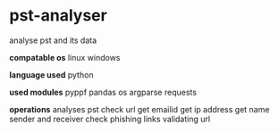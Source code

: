 # pst-analyser
analyse pst and its data

**compatable os**
  linux 
  windows

**language used**
  python

**used modules**
  pyppf
  pandas 
  os
  argparse
  requests 

**operations**
  analyses pst 
  check url
  get emailid
  get ip address 
  get name sender and receiver
  check phishing links 
  validating url
  
